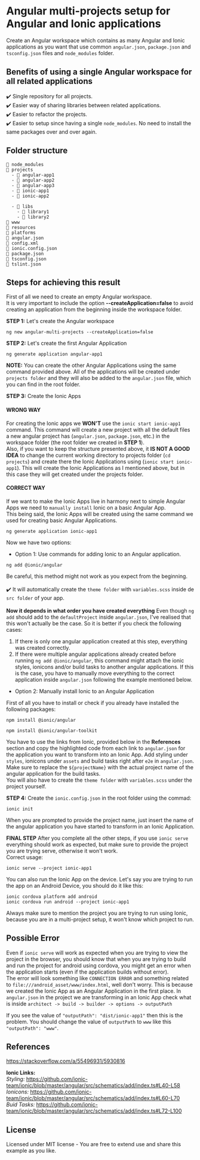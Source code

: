 # Angular multi-projects setup for Angular and Ionic applications

 Create an Angular workspace which contains as many Angular and Ionic applications as you want that use common `angular.json`, `package.json` and `tsconfig.json` files and `node_modules` folder.

## Benefits of using a single Angular workspace for all related applications

 ✔️ Single repository for all projects.<br/>
 ✔️ Easier way of sharing libraries between related applications.<br/>
 ✔️ Easier to refactor the projects.<br/>
 ✔️ Easier to setup since having a single `node_modules`. No need to install the same packages over and over again.<br/>

## Folder structure
```
📁 node_modules
📂 projects
  - 📂 angular-app1
  - 📂 angular-app2
  - 📂 angular-app3
  - 📂 ionic-app1
  - 📂 ionic-app2
  
  - 📂 libs
    - 📂 library1
    - 📂 library2
📂 www
📂 resources
📂 platforms
📄 angular.json
📄 config.xml
📄 ionic.config.json
📄 package.json
📄 tsconfig.json
📄 tslint.json
```
    
## Steps for achieving this result
First of all we need to create an empty Angular workspace.<br/>
It is very important to include the option **--createApplication=false** to avoid creating an application from the beginning inside the workspace folder.

**STEP 1:**
Let's create the Angular workspace
```
ng new angular-multi-projects --createApplication=false
```

**STEP 2:**
Let's create the first Angular Application

```
ng generate application angular-app1
```

**NOTE:** You can create the other Angular Applications using the same command provided above. All of the applications will be created under `projects folder` and they will also be added to the `angular.json` file, which you can find in the root folder.

**STEP 3:**
Create the Ionic Apps<br/>
#### **WRONG WAY**<br/>
For creating the Ionic apps we **WON'T** use the `ionic start ionic-app1` command. This command will create a new project with all the default files a new angular project has (`angular.json`, `package.json`, etc.) in the workspace folder (the root folder we created in **STEP 1**).<br/>
Also, if you want to keep the structure presented above, it **IS NOT A GOOD IDEA** to change the current working directory to projects folder (`cd projects`) and create there the Ionic Applications using (`ionic start ionic-app1`). This will create the Ionic Applications as I mentioned above, but in this case they will get created under the projects folder.

#### **CORRECT WAY**<br/>
If we want to make the Ionic Apps live in harmony next to simple Angular Apps we need to `manually install` Ionic on a basic Angular App.<br/>
This being said, the Ionic Apps will be created using the same command we used for creating basic Angular Applications.

```
ng generate application ionic-app1
```

Now we have two options:<br/>
  - Option 1:
  Use commands for adding Ionic to an Angular application.
  ```
  ng add @ionic/angular
  ```
  Be careful, this method might not work as you expect from the beginning.<br/><br/>
  ✔️ It will automatically create the `theme folder` with `variables.scss` inside de `src folder` of your app.<br/><br/>
  **Now it depends in what order you have created everything**
  Even though `ng add` should add to the `defaultProject` inside `angular.json`, I've realised that this won't actually be the case. So it is better if you check the following cases:<br/>
  1. If there is only one angular application created at this step, everything was created correctly.
  2. If there were multiple angular applications already created before running `ng add @ionic/angular`, this command might attach the ionic styles, ionicons and/or build tasks to another angular applications. If this is the case, you have to manually move everything to the correct application inside `angular.json` following the example mentioned below.<br/>
  - Option 2:
  Manually install Ionic to an Angular Application<br/>
  
  First of all you have to install or check if you already have installed the following packages:
  ```
  npm install @ionic/angular
  ```
  ```
  npm install @ionic/angular-toolkit
  ```
  You have to use the links from Ionic, provided below in the **References** section and copy the highlighted code from each link to `angular.json` for the application you want to transform into an Ionic App. Add styling under `styles`, ionicons under `assets` and build tasks right after `e2e` in `angular.json`. Make sure to replace the `${projectName}` with the actual project name of the angular application for the build tasks.<br/>
  You will also have to create the `theme folder` with `variables.scss` under the project yourself.

**STEP 4:**
Create the `ionic.config.json` in the root folder using the commad:
```
ionic init
```
When you are prompted to provide the project name, just insert the name of the angular application you have started to transform in an Ionic Application.

**FINAL STEP**
After you complete all the other steps, if you use `ionic serve` everything should work as expected, but make sure to provide the project you are trying serve, otherwise it won't work.<br/>
Correct usage:
```
ionic serve --project ionic-app1
```
You can also run the Ionic App on the device. Let's say you are trying to run the app on an Android Device, you should do it like this:
```
ionic cordova platform add android
ionic cordova run android --project ionic-app1
```
Always make sure to mention the project you are trying to run using Ionic, because you are in a multi-project setup, it won't know which project to run.

## Possible Error
Even if `ionic serve` will work as expected when you are trying to view the project in the browser, you should know that when you are trying to build and run the project for android using cordova, you might get an error when the application starts (even if the application builds without error).<br/>
The error will look something like `CONNECTION ERROR` and something related to `file:///android_asset/www/index.html`, well don't worry. This is because we created the Ionic App as an Angular Application in the first place. In `angular.json` in the project we are transforming in an Ionic App check what is inside `architect -> build -> builder -> options -> outputPath`

If you see the value of `"outputPath": "dist/ionic-app1"` then this is the problem. You should change the value of `outputPath` to `www` like this `"outputPath": "www"`.

## References
https://stackoverflow.com/a/55496931/5930816

**Ionic Links:**<br/>
*Styling:* https://github.com/ionic-team/ionic/blob/master/angular/src/schematics/add/index.ts#L40-L58<br/>
*Ionicons:* https://github.com/ionic-team/ionic/blob/master/angular/src/schematics/add/index.ts#L60-L70<br/>
*Buid Tasks:* https://github.com/ionic-team/ionic/blob/master/angular/src/schematics/add/index.ts#L72-L100<br/>

## License
Licensed under MIT license - You are free to extend use and share this example as you like.

